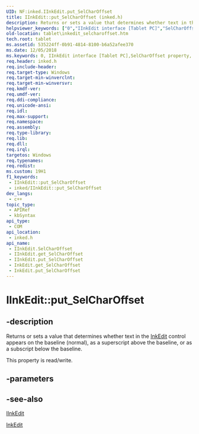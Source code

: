 ```yaml
---
UID: NF:inked.IInkEdit.put_SelCharOffset
title: IInkEdit::put_SelCharOffset (inked.h)
description: Returns or sets a value that determines whether text in the InkEdit control appears on the baseline (normal), as a superscript above the baseline, or as a subscript below the baseline.
helpviewer_keywords: ["0","IInkEdit interface [Tablet PC]","SelCharOffset property","IInkEdit.SelCharOffset","IInkEdit.put_SelCharOffset","IInkEdit::SelCharOffset","IInkEdit::get_SelCharOffset","IInkEdit::put_SelCharOffset","InkEdit.get_SelCharOffset","InkEdit.put_SelCharOffset","NULL","Negative integer","Positive integer","SelCharOffset property [Tablet PC]","SelCharOffset property [Tablet PC]","IInkEdit interface","get_SelCharOffset","inked/IInkEdit::SelCharOffset","inked/IInkEdit::get_SelCharOffset","inked/IInkEdit::put_SelCharOffset","put_SelCharOffset","tablet.inkedit_selcharoffset"]
old-location: tablet\inkedit_selcharoffset.htm
tech.root: tablet
ms.assetid: 535224ff-0b91-4814-8100-b6a52afee370
ms.date: 12/05/2018
ms.keywords: 0, IInkEdit interface [Tablet PC],SelCharOffset property, IInkEdit.SelCharOffset, IInkEdit.put_SelCharOffset, IInkEdit::SelCharOffset, IInkEdit::get_SelCharOffset, IInkEdit::put_SelCharOffset, InkEdit.get_SelCharOffset, InkEdit.put_SelCharOffset, NULL, Negative integer, Positive integer, SelCharOffset property [Tablet PC], SelCharOffset property [Tablet PC],IInkEdit interface, get_SelCharOffset, inked/IInkEdit::SelCharOffset, inked/IInkEdit::get_SelCharOffset, inked/IInkEdit::put_SelCharOffset, put_SelCharOffset, tablet.inkedit_selcharoffset
req.header: inked.h
req.include-header: 
req.target-type: Windows
req.target-min-winverclnt: 
req.target-min-winversvr: 
req.kmdf-ver: 
req.umdf-ver: 
req.ddi-compliance: 
req.unicode-ansi: 
req.idl: 
req.max-support: 
req.namespace: 
req.assembly: 
req.type-library: 
req.lib: 
req.dll: 
req.irql: 
targetos: Windows
req.typenames: 
req.redist: 
ms.custom: 19H1
f1_keywords:
 - IInkEdit::put_SelCharOffset
 - inked/IInkEdit::put_SelCharOffset
dev_langs:
 - c++
topic_type:
 - APIRef
 - kbSyntax
api_type:
 - COM
api_location:
 - inked.h
api_name:
 - IInkEdit.SelCharOffset
 - IInkEdit.get_SelCharOffset
 - IInkEdit.put_SelCharOffset
 - InkEdit.get_SelCharOffset
 - InkEdit.put_SelCharOffset
---
```


# IInkEdit::put_SelCharOffset


## -description

Returns or sets a value that determines whether text in the <a href="/windows/desktop/tablet/inkedit-control-reference">InkEdit</a> control appears on the baseline (normal), as a superscript above the baseline, or as a subscript below the baseline.

This property is read/write.

## -parameters

## -see-also

<a href="../inked/nn-inked-iinkedit.md">IInkEdit</a>



<a href="/windows/desktop/tablet/inkedit-control-reference">InkEdit</a>
